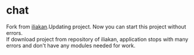 # chat

Fork from <a href="/iliakan/nodejs-screencast/tree/master/chat/13" target="_blank">iliakan</a>.Updating project. Now you can start this project without errors.<br>
If download project from repository of iliakan, application stops with many errors and don't have any modules needed for work.
